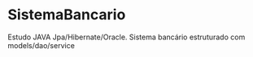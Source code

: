 # SistemaBancario
Estudo JAVA Jpa/Hibernate/Oracle.
Sistema bancário estruturado com models/dao/service
